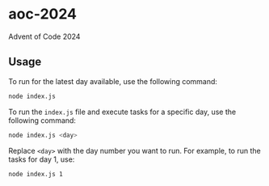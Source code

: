 # aoc-2024
Advent of Code 2024

## Usage

To run for the latest day available, use the following command:

```sh
node index.js
```

To run the `index.js` file and execute tasks for a specific day, use the following command:

```sh
node index.js <day>
```

Replace `<day>` with the day number you want to run. For example, to run the tasks for day 1, use:

```sh
node index.js 1
```
